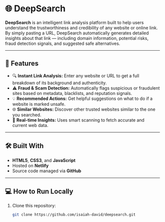 # 🌐 DeepSearch

**DeepSearch** is an intelligent link analysis platform built to help users understand the trustworthiness and credibility of any website or online link.  
By simply pasting a URL, DeepSearch automatically generates detailed insights about that link — including domain information, potential risks, fraud detection signals, and suggested safe alternatives.

---

## 🚀 Features

- 🔍 **Instant Link Analysis:** Enter any website or URL to get a full breakdown of its background and authenticity.  
- ⚠️ **Fraud & Scam Detection:** Automatically flags suspicious or fraudulent sites based on metadata, blacklists, and reputation signals.  
- 💡 **Recommended Actions:** Get helpful suggestions on what to do if a website is marked unsafe.  
- 🌐 **Similar Websites:** Discover other trusted websites similar to the one you searched.  
- 🧭 **Real-time Insights:** Uses smart scanning to fetch accurate and current web data.

---

## 🛠️ Built With

- **HTML5**, **CSS3**, and **JavaScript**
- Hosted on **Netlify**
- Source code managed via **GitHub**

---

## 💻 How to Run Locally

1. Clone this repository:
   ```bash
   git clone https://github.com/isaiah-david/deepsearch.git

